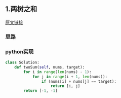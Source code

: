 ## 1.两树之和

[原文链接](https://leetcode-cn.com/problems/two-sum/)

### 思路

### python实现
```python
class Solution:
    def twoSum(self, nums, target):
        for i in range(len(nums) - 1):
            for j in range(i + 1, len(nums)):
                if (nums[i] + nums[j] == target):
                    return [i, j]
        return [-1, -1]    
```